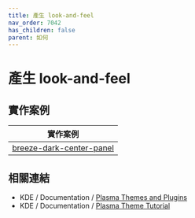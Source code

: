 ```yaml
---
title: 產生 look-and-feel
nav_order: 7042
has_children: false
parent: 如何
---
```



# 產生 look-and-feel


## 實作案例

| 實作案例 |
| --- |
| [breeze-dark-center-panel](https://github.com/samwhelp/note-about-kde/tree/gh-pages/_demo/howto/demo-look-and-feel/breeze-dark-center-panel) |


## 相關連結

* KDE / Documentation / [Plasma Themes and Plugins](https://develop.kde.org/docs/extend/plasma/)
* KDE / Documentation / [Plasma Theme Tutorial](https://develop.kde.org/docs/extend/plasma/theme/)
